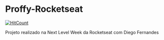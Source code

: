# Proffy-Rocketseat

[![HitCount](https://hits.dwyl.com/samantaProspero/Proffy-Rocketseat/.svg)](https://hits.dwyl.com/samantaProspero/Proffy-Rocketseat/)

 Projeto realizado na Next Level Week da Rocketseat com Diego Fernandes
